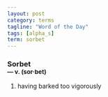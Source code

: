 ```yaml
---
layout: post
category: terms
tagline: "Word of the Day"
tags: [alpha_s]
term: sorbet
---
```


<h3>Sorbet<br/> <small>&mdash; v. (sor<span>&middot;</span>bet)</small></h3>
<p><ol><li>having barked too vigorously</li>
</ol></p>
